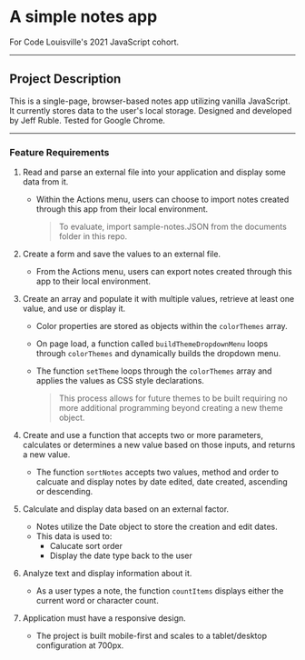 # A simple notes app
For Code Louisville's 2021 JavaScript cohort.
***
## Project Description
This is a single-page, browser-based notes app utilizing vanilla JavaScript. It currently stores data to the user's local storage. Designed and developed by Jeff Ruble. Tested for Google Chrome.
***
### Feature Requirements
1. Read and parse an external file into your application and display some data from it.
    - Within the Actions menu, users can choose to import notes created through this app from their local environment.
        
        > To evaluate, import sample-notes.JSON from the documents folder in this repo.

2. Create a form and save the values to an external file.
    - From the Actions menu, users can export notes created through this app to their local environment.
3. Create an array and populate it with multiple values, retrieve at least one value, and use or display it.
    - Color properties are stored as objects within the `colorThemes` array.
    - On page load, a function called `buildThemeDropdownMenu` loops through `colorThemes` and dynamically builds the dropdown menu. 
    - The function `setTheme` loops through the `colorThemes` array and applies the values as CSS style declarations.

        > This process allows for future themes to be built requiring no more additional programming beyond creating a new theme object.

4. Create and use a function that accepts two or more parameters, calculates or determines a new value based on those inputs, and returns a new value.
    - The function `sortNotes` accepts two values, method and order to calcuate and display notes by date edited, date created, ascending or descending.
5. Calculate and display data based on an external factor.
    - Notes utilize the Date object to store the creation and edit dates.
    - This data is used to:
        - Calucate sort order
        - Display the date type back to the user
6. Analyze text and display information about it.
    - As a user types a note, the function `countItems` displays either the current word or character count.
7. Application must have a responsive design.
    - The project is built mobile-first and scales to a tablet/desktop configuration at 700px.